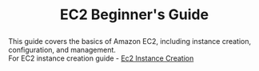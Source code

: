# <p align="center">EC2 Beginner's Guide</p>

This guide covers the basics of Amazon EC2, including instance creation, configuration, and management.<br>
For EC2 instance creation guide - [Ec2 Instance Creation](ec2%20Instance/instance%20creation.md)
